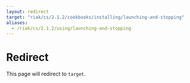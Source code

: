 ```yaml
---
layout: redirect
target: "riak/cs/2.1.2/cookbooks/installing/launching-and-stopping"
aliases:
  - /riak/cs/2.1.2/using/launching-and-stopping
---
```


# Redirect

This page will redirect to `target`.

